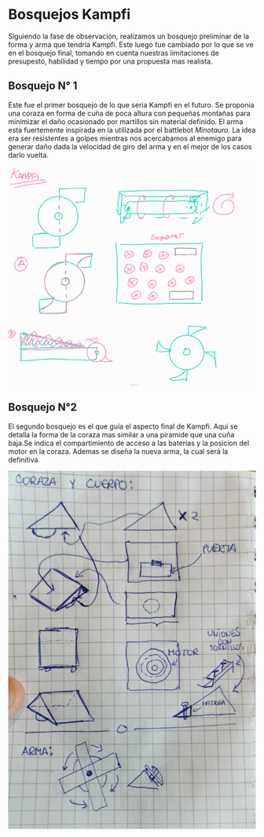 Bosquejos Kampfi
==============

Siguiendo la fase de observación, realizamos un bosquejo preliminar de la forma y arma que tendría Kampfi. Este luego fue cambiado por lo que se ve en el bosquejo final, tomando en cuenta nuestras limitaciones de presupesto, habilidad y tiempo por una propuesta mas realista.

Bosquejo N° 1
-------------

Este fue el primer bosquejo de lo que seria Kampfi en el futuro. Se proponia una coraza en forma de cuña de poca altura con pequeñas montañas para minimizar el daño ocasionado por martillos sin material definido. El arma esta fuertemente inspirada en la utilizada por el battlebot *Minotauro*.
La idea era ser resistentes a golpes mientras nos acercabamos al enemigo para generar daño dada la velocidad de giro del arma y en el mejor de los casos darlo vuelta.

![Bosquejo1](/multimedia/Bosquejo-1.png)

Bosquejo N°2
-------------

El segundo bosquejo es el que guía el aspecto final de Kampfi. Aqui se detalla la forma de la coraza mas similar a una piramide que una cuña baja.Se indica el compartimiento de acceso a las baterias y la posicion del motor en la coraza. Ademas se diseña la nueva arma, la cual será la definitiva.

![Bosquejo2](/multimedia/Bosquejo-2.jpeg)

